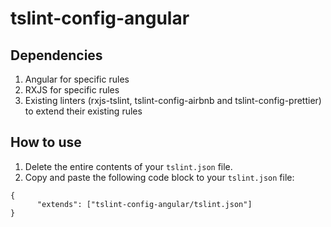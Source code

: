 # tslint-config-angular

## Dependencies

1. Angular for specific rules
2. RXJS for specific rules
3. Existing linters (rxjs-tslint, tslint-config-airbnb and tslint-config-prettier) to extend their existing rules

## How to use

1. Delete the entire contents of your `tslint.json` file.
2. Copy and paste the following code block to your `tslint.json` file:
````
{
      "extends": ["tslint-config-angular/tslint.json"]
}
````